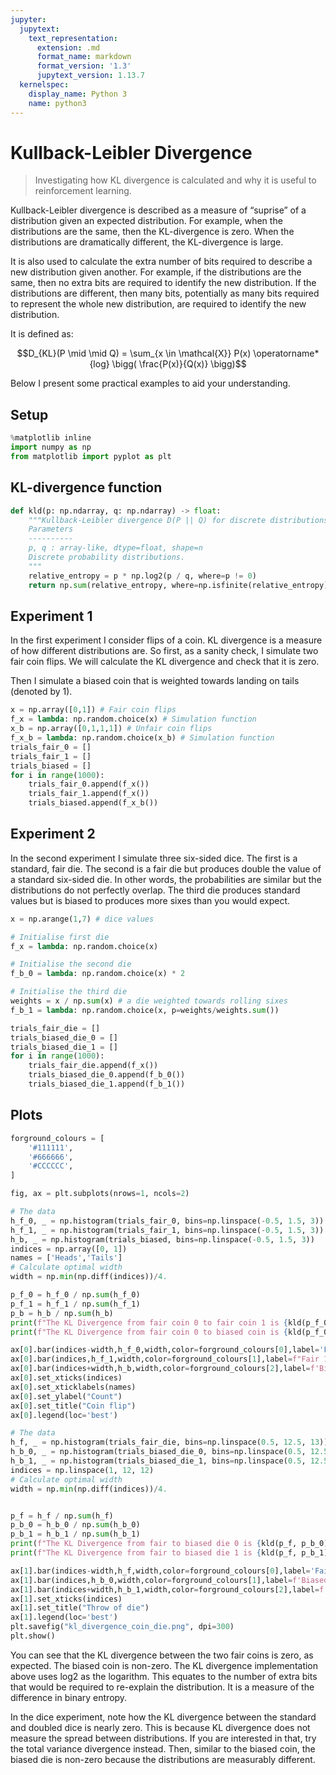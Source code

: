 ```yaml
---
jupyter:
  jupytext:
    text_representation:
      extension: .md
      format_name: markdown
      format_version: '1.3'
      jupytext_version: 1.13.7
  kernelspec:
    display_name: Python 3
    name: python3
---
```


<!-- #region id="ioSPTGGjAajK" -->
# Kullback-Leibler Divergence

> Investigating how KL divergence is calculated and why it is useful to reinforcement learning.
<!-- #endregion -->

<!-- #region id="GAubnsfyAnLZ" -->
Kullback-Leibler divergence is described as a measure of “suprise” of a distribution given an expected distribution. For example, when the distributions are the same, then the KL-divergence is zero. When the distributions are dramatically different, the KL-divergence is large.

It is also used to calculate the extra number of bits required to describe a new distribution given another. For example, if the distributions are the same, then no extra bits are required to identify the new distribution. If the distributions are different, then many bits, potentially as many bits required to represent the whole new distribution, are required to identify the new distribution.

It is defined as:

$$D_{KL}(P \mid \mid Q) = \sum_{x \in \mathcal{X}} P(x) \operatorname*{log} \bigg( \frac{P(x)}{Q(x)}  \bigg)$$

Below I present some practical examples to aid your understanding.
<!-- #endregion -->

<!-- #region id="wfnt9HaYAxIO" -->
## Setup
<!-- #endregion -->

```python id="kSSqTyz6AzCM"
%matplotlib inline
import numpy as np
from matplotlib import pyplot as plt
```

<!-- #region id="JE0ESa73AzSX" -->
## KL-divergence function
<!-- #endregion -->

```python id="kDM_tAdRHg-X"
def kld(p: np.ndarray, q: np.ndarray) -> float:
    """Kullback-Leibler divergence D(P || Q) for discrete distributions
    Parameters
    ----------
    p, q : array-like, dtype=float, shape=n
    Discrete probability distributions.
    """
    relative_entropy = p * np.log2(p / q, where=p != 0)
    return np.sum(relative_entropy, where=np.isfinite(relative_entropy))
```

<!-- #region id="cCwKA7xmHhK0" -->
## Experiment 1
In the first experiment I consider flips of a coin. KL divergence is a measure of how different distributions are. So first, as a sanity check, I simulate two fair coin flips. We will calculate the KL divergence and check that it is zero.

Then I simulate a biased coin that is weighted towards landing on tails (denoted by 1).
<!-- #endregion -->

```python id="FBsKEdMCHlE5"
x = np.array([0,1]) # Fair coin flips
f_x = lambda: np.random.choice(x) # Simulation function
x_b = np.array([0,1,1,1]) # Unfair coin flips
f_x_b = lambda: np.random.choice(x_b) # Simulation function
trials_fair_0 = []
trials_fair_1 = []
trials_biased = []
for i in range(1000):
    trials_fair_0.append(f_x())
    trials_fair_1.append(f_x())
    trials_biased.append(f_x_b())
```

<!-- #region id="8k9UrwVZHmMN" -->
## Experiment 2
In the second experiment I simulate three six-sided dice. The first is a standard, fair die. The second is a fair die but produces double the value of a standard six-sided die. In other words, the probabilities are similar but the distributions do not perfectly overlap. The third die produces standard values but is biased to produces more sixes than you would expect.
<!-- #endregion -->

```python id="T7itFmwWHshu"
x = np.arange(1,7) # dice values

# Initialise first die
f_x = lambda: np.random.choice(x)

# Initialise the second die
f_b_0 = lambda: np.random.choice(x) * 2

# Initialise the third die
weights = x / np.sum(x) # a die weighted towards rolling sixes
f_b_1 = lambda: np.random.choice(x, p=weights/weights.sum())
```

```python id="t2dT_JcSHttQ"
trials_fair_die = []
trials_biased_die_0 = []
trials_biased_die_1 = []
for i in range(1000):
    trials_fair_die.append(f_x())
    trials_biased_die_0.append(f_b_0())
    trials_biased_die_1.append(f_b_1())
```

<!-- #region id="cePK4iN1Hu4O" -->
## Plots
<!-- #endregion -->

```python id="tzaqI2EcHzJx" colab={"base_uri": "https://localhost:8080/", "height": 417} executionInfo={"status": "ok", "timestamp": 1634471985385, "user_tz": -330, "elapsed": 1447, "user": {"displayName": "Sparsh Agarwal", "photoUrl": "https://lh3.googleusercontent.com/a/default-user=s64", "userId": "13037694610922482904"}} outputId="9d63b212-4f5c-464f-857c-65bd421009b1"
forground_colours = [
    '#111111',
    '#666666',
    '#CCCCCC',
]

fig, ax = plt.subplots(nrows=1, ncols=2)

# The data
h_f_0, _ = np.histogram(trials_fair_0, bins=np.linspace(-0.5, 1.5, 3))
h_f_1, _ = np.histogram(trials_fair_1, bins=np.linspace(-0.5, 1.5, 3))
h_b, _ = np.histogram(trials_biased, bins=np.linspace(-0.5, 1.5, 3))
indices = np.array([0, 1])
names = ['Heads','Tails']
# Calculate optimal width
width = np.min(np.diff(indices))/4.

p_f_0 = h_f_0 / np.sum(h_f_0)
p_f_1 = h_f_1 / np.sum(h_f_1)
p_b = h_b / np.sum(h_b)
print(f"The KL Divergence from fair coin 0 to fair coin 1 is {kld(p_f_0, p_f_1)}")
print(f"The KL Divergence from fair coin 0 to biased coin is {kld(p_f_0, p_b)}")

ax[0].bar(indices-width,h_f_0,width,color=forground_colours[0],label='Fair 0')
ax[0].bar(indices,h_f_1,width,color=forground_colours[1],label=f"Fair 1 ({kld(p_f_0, p_f_1):.2f})")
ax[0].bar(indices+width,h_b,width,color=forground_colours[2],label=f'Biased ({kld(p_f_0, p_b):.2f})')
ax[0].set_xticks(indices)
ax[0].set_xticklabels(names)
ax[0].set_ylabel("Count")
ax[0].set_title("Coin flip")
ax[0].legend(loc='best')

# The data
h_f, _ = np.histogram(trials_fair_die, bins=np.linspace(0.5, 12.5, 13))
h_b_0, _ = np.histogram(trials_biased_die_0, bins=np.linspace(0.5, 12.5, 13))
h_b_1, _ = np.histogram(trials_biased_die_1, bins=np.linspace(0.5, 12.5, 13))
indices = np.linspace(1, 12, 12)
# Calculate optimal width
width = np.min(np.diff(indices))/4.


p_f = h_f / np.sum(h_f)
p_b_0 = h_b_0 / np.sum(h_b_0)
p_b_1 = h_b_1 / np.sum(h_b_1)
print(f"The KL Divergence from fair to biased die 0 is {kld(p_f, p_b_0)}")
print(f"The KL Divergence from fair to biased die 1 is {kld(p_f, p_b_1)}")

ax[1].bar(indices-width,h_f,width,color=forground_colours[0],label='Fair')
ax[1].bar(indices,h_b_0,width,color=forground_colours[1],label=f'Biased Doubled ({kld(p_f, p_b_0):.2f})')
ax[1].bar(indices+width,h_b_1,width,color=forground_colours[2],label=f'Biased to Sixes ({kld(p_f, p_b_1):.2f})')
ax[1].set_xticks(indices)
ax[1].set_title("Throw of die")
ax[1].legend(loc='best')
plt.savefig("kl_divergence_coin_die.png", dpi=300)
plt.show()
```

<!-- #region id="4z0stLHYHzei" -->
You can see that the KL divergence between the two fair coins is zero, as expected. The biased coin is non-zero. The KL divergence implementation above uses log2 as the logarithm. This equates to the number of extra bits that would be required to re-explain the distribution. It is a measure of the difference in binary entropy.

In the dice experiment, note how the KL divergence between the standard and doubled dice is nearly zero. This is because KL divergence does not measure the spread between distributions. If you are interested in that, try the total variance divergence instead. Then, similar to the biased coin, the biased die is non-zero because the distributions are measurably different.
<!-- #endregion -->
